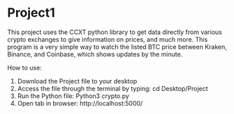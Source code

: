 # Project1
This project uses the CCXT python library to get data directly from various crypto exchanges to give information on prices,
and much more. This program is a very simple way to watch the listed BTC price between Kraken, Binance, and Coinbase, which shows 
updates by the minute.

How to use:
1. Download the Project file to your desktop
2. Access the file through the terminal by typing: cd Desktop/Project
4. Run the Python file: Python3 crypto.py
5. Open tab in browser: http://localhost:5000/
